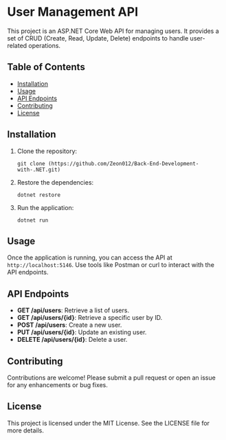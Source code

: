 # User Management API

This project is an ASP.NET Core Web API for managing users. It provides a set of CRUD (Create, Read, Update, Delete) endpoints to handle user-related operations.

## Table of Contents

- [Installation](#installation)
- [Usage](#usage)
- [API Endpoints](#api-endpoints)
- [Contributing](#contributing)
- [License](#license)

## Installation

1. Clone the repository:
   ```
   git clone (https://github.com/Zeon012/Back-End-Development-with-.NET.git)
   ```

2. Restore the dependencies:
   ```
   dotnet restore
   ```

3. Run the application:
   ```
   dotnet run
   ```

## Usage

Once the application is running, you can access the API at `http://localhost:5146`. Use tools like Postman or curl to interact with the API endpoints.

## API Endpoints

- **GET /api/users**: Retrieve a list of users.
- **GET /api/users/{id}**: Retrieve a specific user by ID.
- **POST /api/users**: Create a new user.
- **PUT /api/users/{id}**: Update an existing user.
- **DELETE /api/users/{id}**: Delete a user.

## Contributing

Contributions are welcome! Please submit a pull request or open an issue for any enhancements or bug fixes.

## License

This project is licensed under the MIT License. See the LICENSE file for more details.
